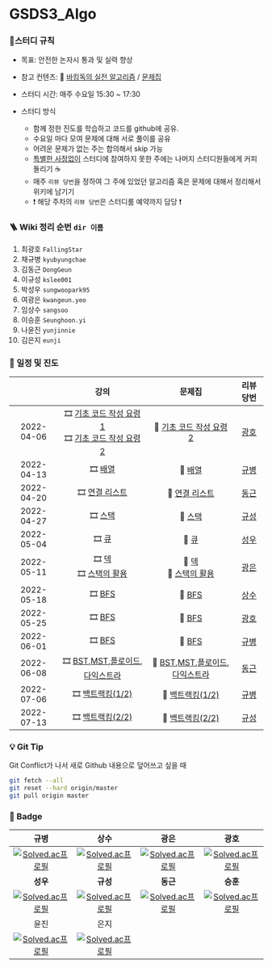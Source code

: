 # GSDS3_Algo
### :pencil:스터디 규칙

- 목표: 안전한 논자시 통과 및 실력 향상

- 참고 컨텐츠: :book: [바킹독의 실전 알고리즘](https://www.youtube.com/watch?v=LcOIobH7ues&list=PLtqbFd2VIQv4O6D6l9HcD732hdrnYb6CY) / [문제집](https://github.com/encrypted-def/basic-algo-lecture/blob/master/workbook.md)

- 스터디 시간: 매주 수요일 15:30 ~ 17:30
- 스터디 방식
  - 함께 정한 진도를 학습하고 코드를 github에 공유.
  - 수요일 마다 모여 문제에 대해 서로 풀이를 공유
  - 어려운 문제가 없는 주는 합의해서 skip 가능
  - <u>특별한 사정없이</u> 스터디에 참여하지 못한 주에는 나머지 스터디원들에게 커피 돌리기 :coffee: 
  - 매주 `리뷰 당번`을 정하여 그 주에 있었던 알고리즘 혹은 문제에 대해서 정리해서 위키에 남기기
  - :exclamation: 해당 주차의 `리뷰 당번`은 스터디룸 예약까지 담당 :exclamation:


### 🪜 Wiki 정리 순번 `dir 이름`
1. 최광호 `FallingStar`
2. 채규병 `kyubyungchae`
3. 김동근 `DongGeun`
4. 이규성 `kslee001`
5. 박성우 `sungwoopark95`
6. 여광은 `kwangeun.yeo`
7. 임상수 `sangsoo`
8. 이승훈 `Seunghoon.yi`
9. 나윤진 `yunjinnie`
10. 김은지 `eunji`

### :calendar: 일정 및 진도

|            |                             강의                             |                            문제집                            |                 리뷰 당번                 |
| :--------: | :----------------------------------------------------------: | :----------------------------------------------------------: | :---------------------------------------: |
| 2022-04-06 | :film_strip: [기초 코드 작성 요령 1](https://youtu.be/9MMKsrvRiw4)<br>  :film_strip: [기초 코드 작성 요령 2](https://youtu.be/6lhVHP8bkPA) | :bookmark_tabs: [기초 코드 작성 요령 2](https://www.acmicpc.net/workbook/view/7306) | [광호](https://github.com/FallingStar624) |
| 2022-04-13 | :film_strip: [배열](https://www.youtube.com/watch?v=mBeyFsHqzHg&list=PLtqbFd2VIQv4O6D6l9HcD732hdrnYb6CY&index=4) | :bookmark_tabs: [배열](https://www.acmicpc.net/workbook/view/7307) |     [규병](https://github.com/qqplot)     |
| 2022-04-20 | :film_strip: [연결 리스트](https://youtu.be/C6MX5u7r72E) | :bookmark_tabs: [연결 리스트](https://www.acmicpc.net/workbook/view/7308) |     [동근](https://github.com/DongGeun)     
| 2022-04-27 | :film_strip: [스택](https://www.youtube.com/watch?v=0DsyCXIN7Wg) | :bookmark_tabs: [스택](https://www.acmicpc.net/workbook/view/7309) |     [규성](https://github.com/kslee001)     |
| 2022-05-04 | :film_strip: [큐](https://www.youtube.com/watch?v=D_fwSy5tRAY) | :bookmark_tabs: [큐](https://www.acmicpc.net/workbook/view/7310) |     [성우](https://github.com/sungwoopark95)     |
| 2022-05-11 | :film_strip: [덱](https://www.youtube.com/watch?v=0mEzJ4S1d8o)<br> :film_strip: [스택의 활용](https://www.youtube.com/watch?v=cdjjk-ryPKc) | :bookmark_tabs: [덱](https://www.acmicpc.net/workbook/view/7311)<br> :bookmark_tabs: [스택의 활용](https://www.acmicpc.net/workbook/view/7312) |     [광은](https://github.com/yeokwangeun)     |
| 2022-05-18 | :film_strip: [BFS](https://www.youtube.com/watch?v=ftOmGdm95XI&list=PLtqbFd2VIQv4O6D6l9HcD732hdrnYb6CY&index=10)<br> | :bookmark_tabs: [BFS](https://www.acmicpc.net/workbook/view/7313)<br> |     [상수](https://github.com/sangsoo)     |
| 2022-05-25 | :film_strip: [BFS](https://www.youtube.com/watch?v=ftOmGdm95XI&list=PLtqbFd2VIQv4O6D6l9HcD732hdrnYb6CY&index=10)<br> | :bookmark_tabs: [BFS](https://www.acmicpc.net/workbook/view/7313)<br> |     [광호](https://github.com/FallingStar624)     |
| 2022-06-01 | :film_strip: [BFS](https://www.youtube.com/watch?v=ftOmGdm95XI&list=PLtqbFd2VIQv4O6D6l9HcD732hdrnYb6CY&index=10)<br> | :bookmark_tabs: [BFS](https://www.acmicpc.net/workbook/view/7313)<br> |     [규병](https://github.com/qqplot)     |
| 2022-06-08 | :film_strip: [BST](https://www.youtube.com/watch?v=IKnjzmyk70U&list=PLtqbFd2VIQv4O6D6l9HcD732hdrnYb6CY&index=23),[MST](https://www.youtube.com/watch?v=4wA3bncb64E&list=PLtqbFd2VIQv4O6D6l9HcD732hdrnYb6CY&index=28),[플로이드](https://www.youtube.com/watch?v=dDDy2bEZRA8&list=PLtqbFd2VIQv4O6D6l9HcD732hdrnYb6CY&index=29),[다익스트라](https://www.youtube.com/watch?v=o9BnvwgPT-o&list=PLtqbFd2VIQv4O6D6l9HcD732hdrnYb6CY&index=30)<br> | :bookmark_tabs: [BST](https://www.acmicpc.net/workbook/view/9346),[MST](https://www.acmicpc.net/workbook/view/9907),[플로이드](https://www.acmicpc.net/workbook/view/10318),[다익스트라](https://www.acmicpc.net/workbook/view/10433)<br> |    [동근](https://github.com/DongGeun)    |
| 2022-07-06 | :film_strip: [백트랙킹(1/2)](https://www.youtube.com/watch?v=Enz2csssTCs&list=PLtqbFd2VIQv4O6D6l9HcD732hdrnYb6CY&index=13)<br> | :bookmark_tabs: [백트랙킹(1/2)](https://github.com/encrypted-def/basic-algo-lecture/blob/master/workbook/0x0C.md)<br> |     [규병](https://github.com/qqplot)     |
| 2022-07-13 | :film_strip: [백트랙킹(2/2)](https://www.youtube.com/watch?v=Enz2csssTCs&list=PLtqbFd2VIQv4O6D6l9HcD732hdrnYb6CY&index=13)<br> | :bookmark_tabs: [백트랙킹(2/2)](https://github.com/encrypted-def/basic-algo-lecture/blob/master/workbook/0x0C.md)<br> |     [규성](https://github.com/qqplot)     |



### :bulb: Git Tip
Git Conflict가 나서 새로 Github 내용으로 덮어쓰고 싶을 때

```sh
git fetch --all
git reset --hard origin/master
git pull origin master
```


### :1st_place_medal: Badge

|                             규병                             |                             상수                             |                             광은                             |                             광호                             |
| :----------------------------------------------------------: | :----------------------------------------------------------: | :----------------------------------------------------------: | :----------------------------------------------------------: |
| [![Solved.ac프로필](http://mazassumnida.wtf/api/generate_badge?boj=qq_plot)](https://solved.ac/qq_plot) | [![Solved.ac프로필](http://mazassumnida.wtf/api/generate_badge?boj=imsangsoo)](https://solved.ac/imsangsoo) | [![Solved.ac프로필](http://mazassumnida.wtf/api/generate_badge?boj=kwangeun)](https://solved.ac/kwangeun) | [![Solved.ac프로필](http://mazassumnida.wtf/api/generate_badge?boj=pairy624)](https://solved.ac/pairy624) |
|                           **성우**                           |                           **규성**                           |                           **동근**                           |                           **승훈**                           |
| [![Solved.ac프로필](http://mazassumnida.wtf/api/generate_badge?boj=sungwoopark95)](https://solved.ac/sungwoopark95) | [![Solved.ac프로필](http://mazassumnida.wtf/api/generate_badge?boj=kscodingpractice)](https://solved.ac/kscodingpractice) | [![Solved.ac프로필](http://mazassumnida.wtf/api/generate_badge?boj=kdg5188)](https://solved.ac/kdg5188) | [![Solved.ac프로필](http://mazassumnida.wtf/api/generate_badge?boj=wanderer_of_winter)](https://solved.ac/wanderer_of_winter) |
|                             윤진                             |                             은지                             |                                                              |                                                              |
| [![Solved.ac프로필](http://mazassumnida.wtf/api/generate_badge?boj=lumierej)](https://solved.ac/lumierej) |       [![Solved.ac프로필](http://mazassumnida.wtf/api/generate_badge?boj=kuman5262)](https://solved.ac/kuman5262)                                                                                             |                                                              |                        |

